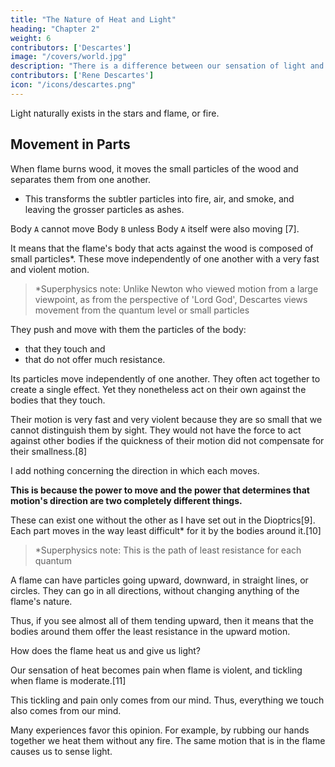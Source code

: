 ```yaml
---
title: "The Nature of Heat and Light"
heading: "Chapter 2"
weight: 6
contributors: ['Descartes']
image: "/covers/world.jpg"
description: "There is a difference between our sensation of light and what is in the objects that produces that sensation"
contributors: ['Rene Descartes']
icon: "/icons/descartes.png"
---
```



Light naturally exists in the stars and flame, or fire.


## Movement in Parts

When flame burns wood, it moves the small particles of the wood and separates them from one another. 
- This transforms the subtler particles into fire, air, and smoke, and leaving the grosser particles as ashes. 

<!-- Hence, someone else may, if he wishes, imagine the form of "fire," the quality of "heat," and the action that "burns" it to be completely different things in this wood.[6]  -->

<!-- For my part, afraid of misleading myself if I suppose anything more than what I see must of necessity be there, I am content to conceive there the motion of its particles. For, posit "fire" in the wood, posit "heat" in the wood, and make the wood "burn" as much as you please. 

If you do not suppose in addition that some of its particles are moved or detached from their neighbors, I cannot imagine that it would undergo any alteration or change. 

By contrast, remove the "fire," remove the "heat," prevent the wood from "burning:" provided only that you grant me that there is some power that violently moves the subtler of its particles and separates them from the grosser, I find that that alone will be able to cause in the wood all the same changes that one experiences when it burns. -->


Body `A` cannot move Body `B` unless Body `A` itself were also moving [7]. 

It means that the flame's body that acts against the wood is composed of small particles*. These move independently of one another with a very fast and violent motion.


> *Superphysics note: Unlike Newton who viewed motion from a large viewpoint, as from the perspective of 'Lord God', Descartes views movement from the quantum level or small particles


They push and move with them the particles of the body:
- that they touch and
- that do not offer much resistance. 

Its particles move independently of one another. They often act together to create a single effect. Yet they nonetheless act on their own against the bodies that they touch. 

Their motion is very fast and very violent because they are so small that we cannot distinguish them by sight. They would not have the force to act against other bodies if the quickness of their motion did not compensate for their smallness.[8]

I add nothing concerning the direction in which each moves. 

**This is because the power to move and the power that determines that motion's direction are two completely different things.** 

These can exist one without the other as I have set out in the Dioptrics[9]. Each part moves in the way least difficult* for it by the bodies around it.[10]

> *Superphysics note: This is the path of least resistance for each quantum


A flame can have particles going upward, downward, in straight lines, or circles. They can go in all directions, without changing anything of the flame's nature. 

Thus, if you see almost all of them tending upward, then it means that the bodies around them offer the least resistance in the upward motion. 

<!-- you need not think that this is for any other reason than that the other bodies touching them are almost always disposed to offer them greater resistance in any other direction. -->

<!-- But, having recognized that the particles of the flame move in this manner, and that it suffices to conceive of their motions in order to understand how the flame has the power to consume the wood and to burn, pray let us examine if the same will not also suffice to make us understand --> 

How does the flame heat us and give us light? 

<!-- For, if that is the case, it will not be necessary for the flame to possess any other quality, and we will be able to say that it is this motion alone that is called now "heat" and now "light" according to the different effects it produces. -->

Our sensation of heat becomes pain when flame is violent, and tickling when flame is moderate.[11] 

This tickling and pain only comes from our mind. <!-- There is nothing outside our thought that is similar to the ideas we conceive of . --> Thus, everything we touch also comes from our mind. <!-- we can well believe also that there is nothing that is similar to that which we conceive of heat; rather, anything that can move the small particles of our hands, or of any other part of our body, can arouse this sensation in us. --> 

Many experiences favor this opinion. For example, by rubbing our hands together we heat them without any fire. <!-- , and any other body can also be heated without being placed close to a fire, provided only that it is shaken and rubbed in such a way that many of its small particles are moved and can move with them those of our hands --> <!-- As regards light, one can also well imagine that  --> The same motion that is in the flame causes us to sense light. <!-- But, because it is in this that the main part of my design consists, I want to try to explain it at some length and to take up my discourse from anew.
 -->
